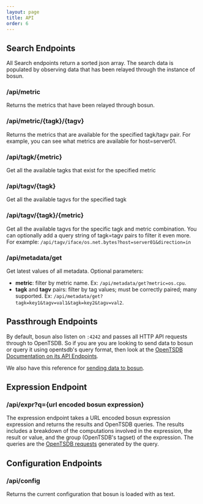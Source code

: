 ```yaml
---
layout: page
title: API
order: 6
---
```


## Search Endpoints

All Search endpoints return a sorted json array. The search data is populated by observing data that has been relayed through the instance of bosun.

### /api/metric

Returns the metrics that have been relayed through bosun.

### /api/metric/{tagk}/{tagv}

Returns the metrics that are available for the specified tagk/tagv pair. For example, you can see what metrics are available for host=server01.

### /api/tagk/{metric}

Get all the available tagks that exist for the specified metric

### /api/tagv/{tagk}

Get all the available tagvs for the specified tagk

### /api/tagv/{tagk}/{metric}

Get all the available tagvs for the specific tagk and metric combination. You can optionally add a query string of tagk=tagv pairs to filter it even more. For example: `/api/tagv/iface/os.net.bytes?host=server01&direction=in`

### /api/metadata/get

Get latest values of all metadata. Optional parameters:

* **metric**: filter by metric name. Ex: `/api/metadata/get?metric=os.cpu`.
* **tagk** and **tagv** pairs: filter by tag values; must be correctly paired; many supported. Ex: `/api/metadata/get?tagk=key1&tagv=val1&tagk=key2&tagv=val2`.

## Passthrough Endpoints

By default, bosun also listen on `:4242` and passes all HTTP API requests through to OpenTSDB. So if you are you are looking to send data to bosun or query it using opentsdb's query format, then look at the [OpenTSDB Documentation on its API Endpoints](http://opentsdb.net/docs/build/html/api_http/index.html#api-endpoints).

We also have this reference for [sending data to bosun]({{site.github.url}}/sending.html).

## Expression Endpoint

### /api/expr?q={url encoded bosun expression}

The expression endpoint takes a URL encoded bosun expression expression and returns the results and OpenTSDB queries. The results includes a breakdown of the computations involved in the expression, the result or value, and the group (OpenTSDB's tagset) of the expression. The queries are the [OpenTSDB requests](http://godoc.org/github.com/StackExchange/scollector/opentsdb#Request) generated by the query.

## Configuration Endpoints

### /api/config

Returns the current configuration that bosun is loaded with as text.
